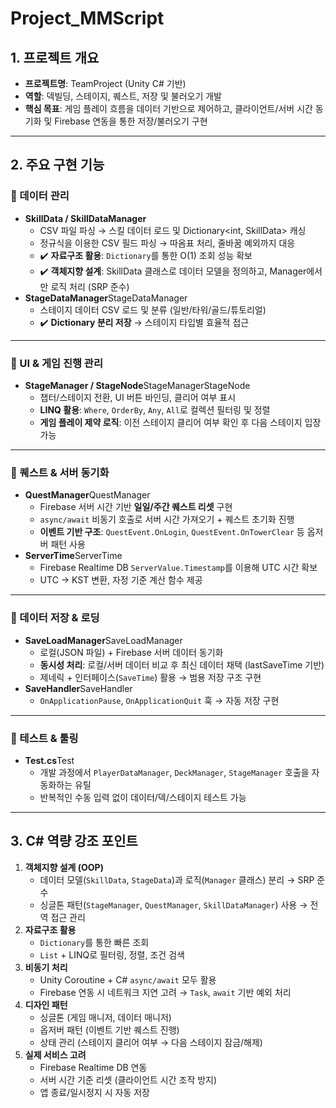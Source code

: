# Project_MMScript
## 1. 프로젝트 개요

- **프로젝트명**: TeamProject (Unity C# 기반)
- **역할**: 덱빌딩, 스테이지, 퀘스트, 저장 및 불러오기 개발
- **핵심 목표**: 게임 플레이 흐름을 데이터 기반으로 제어하고, 클라이언트/서버 시간 동기화 및 Firebase 연동을 통한 저장/불러오기 구현

---

## 2. 주요 구현 기능

### 🔹 데이터 관리

- **SkillData / SkillDataManager**
    - CSV 파일 파싱 → 스킬 데이터 로드 및 Dictionary<int, SkillData> 캐싱
    - 정규식을 이용한 CSV 필드 파싱 → 따옴표 처리, 줄바꿈 예외까지 대응
    - ✔️ **자료구조 활용**: `Dictionary`를 통한 O(1) 조회 성능 확보
    - ✔️ **객체지향 설계**: SkillData 클래스로 데이터 모델을 정의하고, Manager에서만 로직 처리 (SRP 준수)
- **StageDataManager**StageDataManager
    - 스테이지 데이터 CSV 로드 및 분류 (일반/타워/골드/튜토리얼)
    - ✔️ **Dictionary 분리 저장** → 스테이지 타입별 효율적 접근

---

### 🔹 UI & 게임 진행 관리

- **StageManager / StageNode**StageManagerStageNode
    - 챕터/스테이지 전환, UI 버튼 바인딩, 클리어 여부 표시
    - **LINQ 활용**: `Where`, `OrderBy`, `Any`, `All`로 컬렉션 필터링 및 정렬
    - **게임 플레이 제약 로직**: 이전 스테이지 클리어 여부 확인 후 다음 스테이지 입장 가능

---

### 🔹 퀘스트 & 서버 동기화

- **QuestManager**QuestManager
    - Firebase 서버 시간 기반 **일일/주간 퀘스트 리셋** 구현
    - `async/await` 비동기 호출로 서버 시간 가져오기 + 퀘스트 초기화 진행
    - **이벤트 기반 구조**: `QuestEvent.OnLogin`, `QuestEvent.OnTowerClear` 등 옵저버 패턴 사용
- **ServerTime**ServerTime
    - Firebase Realtime DB `ServerValue.Timestamp`를 이용해 UTC 시간 확보
    - UTC → KST 변환, 자정 기준 계산 함수 제공

---

### 🔹 데이터 저장 & 로딩

- **SaveLoadManager**SaveLoadManager
    - 로컬(JSON 파일) + Firebase 서버 데이터 동기화
    - **동시성 처리**: 로컬/서버 데이터 비교 후 최신 데이터 채택 (lastSaveTime 기반)
    - 제네릭 + 인터페이스(`SaveTime`) 활용 → 범용 저장 구조 구현
- **SaveHandler**SaveHandler
    - `OnApplicationPause`, `OnApplicationQuit` 훅 → 자동 저장 구현

---

### 🔹 테스트 & 툴링

- **Test.cs**Test
    - 개발 과정에서 `PlayerDataManager`, `DeckManager`, `StageManager` 호출을 자동화하는 유틸
    - 반복적인 수동 입력 없이 데이터/덱/스테이지 테스트 가능

---

## 3. C# 역량 강조 포인트

1. **객체지향 설계 (OOP)**
    - 데이터 모델(`SkillData`, `StageData`)과 로직(`Manager` 클래스) 분리 → SRP 준수
    - 싱글톤 패턴(`StageManager`, `QuestManager`, `SkillDataManager`) 사용 → 전역 접근 관리
2. **자료구조 활용**
    - `Dictionary`를 통한 빠른 조회
    - `List` + LINQ로 필터링, 정렬, 조건 검색
3. **비동기 처리**
    - Unity Coroutine + C# `async/await` 모두 활용
    - Firebase 연동 시 네트워크 지연 고려 → `Task`, `await` 기반 예외 처리
4. **디자인 패턴**
    - 싱글톤 (게임 매니저, 데이터 매니저)
    - 옵저버 패턴 (이벤트 기반 퀘스트 진행)
    - 상태 관리 (스테이지 클리어 여부 → 다음 스테이지 잠금/해제)
5. **실제 서비스 고려**
    - Firebase Realtime DB 연동
    - 서버 시간 기준 리셋 (클라이언트 시간 조작 방지)
    - 앱 종료/일시정지 시 자동 저장

